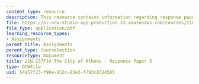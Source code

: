 ```yaml
---
content_type: resource
description: This resource contains information regarding response paper 3.
file: https://ol-ocw-studio-app-production.s3.amazonaws.com/courses/21h-237-the-city-of-athens-in-the-age-of-pericles-fall-2014/54a57f23f98e952c83e3f793c83245b5_MIT21H_237F14_Response3.pdf
file_type: application/pdf
learning_resource_types:
- Assignments
parent_title: Assignments
parent_type: CourseSection
resourcetype: Document
title: 21H.237F14 The City of Athens - Response Paper 3
type: OCWFile
uid: 54a57f23-f98e-952c-83e3-f793c83245b5
---
```

